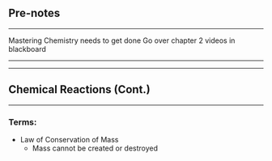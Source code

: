 ## Pre-notes
---
Mastering Chemistry needs to get done
Go over chapter 2 videos in blackboard

---
---


## Chemical Reactions (Cont.)
---
### Terms:
- Law of Conservation of Mass
	- Mass cannot be created or destroyed

